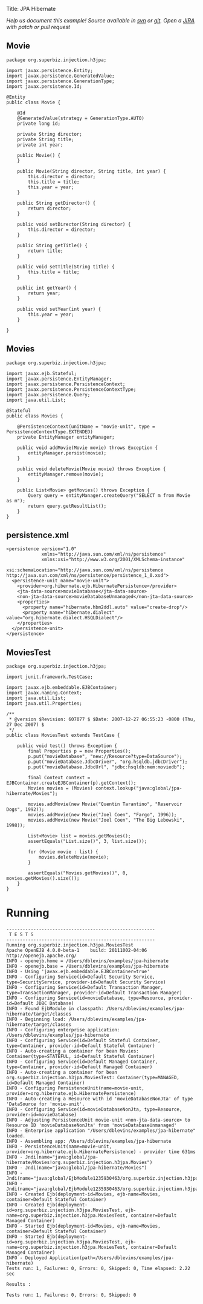 Title: JPA Hibernate

*Help us document this example! Source available in [svn](http://svn.apache.org/repos/asf/openejb/trunk/openejb/examples/jpa-hibernate) or [git](https://github.com/apache/openejb/tree/trunk/openejb/examples/jpa-hibernate). Open a [JIRA](https://issues.apache.org/jira/browse/TOMEE) with patch or pull request*

## Movie

    package org.superbiz.injection.h3jpa;
    
    import javax.persistence.Entity;
    import javax.persistence.GeneratedValue;
    import javax.persistence.GenerationType;
    import javax.persistence.Id;
    
    @Entity
    public class Movie {
    
        @Id
        @GeneratedValue(strategy = GenerationType.AUTO)
        private long id;
    
        private String director;
        private String title;
        private int year;
    
        public Movie() {
        }
    
        public Movie(String director, String title, int year) {
            this.director = director;
            this.title = title;
            this.year = year;
        }
    
        public String getDirector() {
            return director;
        }
    
        public void setDirector(String director) {
            this.director = director;
        }
    
        public String getTitle() {
            return title;
        }
    
        public void setTitle(String title) {
            this.title = title;
        }
    
        public int getYear() {
            return year;
        }
    
        public void setYear(int year) {
            this.year = year;
        }
    
    }

## Movies

    package org.superbiz.injection.h3jpa;
    
    import javax.ejb.Stateful;
    import javax.persistence.EntityManager;
    import javax.persistence.PersistenceContext;
    import javax.persistence.PersistenceContextType;
    import javax.persistence.Query;
    import java.util.List;
    
    @Stateful
    public class Movies {
    
        @PersistenceContext(unitName = "movie-unit", type = PersistenceContextType.EXTENDED)
        private EntityManager entityManager;
    
        public void addMovie(Movie movie) throws Exception {
            entityManager.persist(movie);
        }
    
        public void deleteMovie(Movie movie) throws Exception {
            entityManager.remove(movie);
        }
    
        public List<Movie> getMovies() throws Exception {
            Query query = entityManager.createQuery("SELECT m from Movie as m");
            return query.getResultList();
        }
    }

## persistence.xml

    <persistence version="1.0"
                 xmlns="http://java.sun.com/xml/ns/persistence"
                 xmlns:xsi="http://www.w3.org/2001/XMLSchema-instance"
                 xsi:schemaLocation="http://java.sun.com/xml/ns/persistence http://java.sun.com/xml/ns/persistence/persistence_1_0.xsd">
      <persistence-unit name="movie-unit">
        <provider>org.hibernate.ejb.HibernatePersistence</provider>
        <jta-data-source>movieDatabase</jta-data-source>
        <non-jta-data-source>movieDatabaseUnmanaged</non-jta-data-source>
        <properties>
          <property name="hibernate.hbm2ddl.auto" value="create-drop"/>
          <property name="hibernate.dialect" value="org.hibernate.dialect.HSQLDialect"/>
        </properties>
      </persistence-unit>
    </persistence>
    

## MoviesTest

    package org.superbiz.injection.h3jpa;
    
    import junit.framework.TestCase;
    
    import javax.ejb.embeddable.EJBContainer;
    import javax.naming.Context;
    import java.util.List;
    import java.util.Properties;
    
    /**
     * @version $Revision: 607077 $ $Date: 2007-12-27 06:55:23 -0800 (Thu, 27 Dec 2007) $
     */
    public class MoviesTest extends TestCase {
    
        public void test() throws Exception {
            final Properties p = new Properties();
            p.put("movieDatabase", "new://Resource?type=DataSource");
            p.put("movieDatabase.JdbcDriver", "org.hsqldb.jdbcDriver");
            p.put("movieDatabase.JdbcUrl", "jdbc:hsqldb:mem:moviedb");
    
            final Context context = EJBContainer.createEJBContainer(p).getContext();
            Movies movies = (Movies) context.lookup("java:global/jpa-hibernate/Movies");
    
            movies.addMovie(new Movie("Quentin Tarantino", "Reservoir Dogs", 1992));
            movies.addMovie(new Movie("Joel Coen", "Fargo", 1996));
            movies.addMovie(new Movie("Joel Coen", "The Big Lebowski", 1998));
    
            List<Movie> list = movies.getMovies();
            assertEquals("List.size()", 3, list.size());
    
            for (Movie movie : list) {
                movies.deleteMovie(movie);
            }
    
            assertEquals("Movies.getMovies()", 0, movies.getMovies().size());
        }
    }

# Running

    
    -------------------------------------------------------
     T E S T S
    -------------------------------------------------------
    Running org.superbiz.injection.h3jpa.MoviesTest
    Apache OpenEJB 4.0.0-beta-1    build: 20111002-04:06
    http://openejb.apache.org/
    INFO - openejb.home = /Users/dblevins/examples/jpa-hibernate
    INFO - openejb.base = /Users/dblevins/examples/jpa-hibernate
    INFO - Using 'javax.ejb.embeddable.EJBContainer=true'
    INFO - Configuring Service(id=Default Security Service, type=SecurityService, provider-id=Default Security Service)
    INFO - Configuring Service(id=Default Transaction Manager, type=TransactionManager, provider-id=Default Transaction Manager)
    INFO - Configuring Service(id=movieDatabase, type=Resource, provider-id=Default JDBC Database)
    INFO - Found EjbModule in classpath: /Users/dblevins/examples/jpa-hibernate/target/classes
    INFO - Beginning load: /Users/dblevins/examples/jpa-hibernate/target/classes
    INFO - Configuring enterprise application: /Users/dblevins/examples/jpa-hibernate
    INFO - Configuring Service(id=Default Stateful Container, type=Container, provider-id=Default Stateful Container)
    INFO - Auto-creating a container for bean Movies: Container(type=STATEFUL, id=Default Stateful Container)
    INFO - Configuring Service(id=Default Managed Container, type=Container, provider-id=Default Managed Container)
    INFO - Auto-creating a container for bean org.superbiz.injection.h3jpa.MoviesTest: Container(type=MANAGED, id=Default Managed Container)
    INFO - Configuring PersistenceUnit(name=movie-unit, provider=org.hibernate.ejb.HibernatePersistence)
    INFO - Auto-creating a Resource with id 'movieDatabaseNonJta' of type 'DataSource for 'movie-unit'.
    INFO - Configuring Service(id=movieDatabaseNonJta, type=Resource, provider-id=movieDatabase)
    INFO - Adjusting PersistenceUnit movie-unit <non-jta-data-source> to Resource ID 'movieDatabaseNonJta' from 'movieDatabaseUnmanaged'
    INFO - Enterprise application "/Users/dblevins/examples/jpa-hibernate" loaded.
    INFO - Assembling app: /Users/dblevins/examples/jpa-hibernate
    INFO - PersistenceUnit(name=movie-unit, provider=org.hibernate.ejb.HibernatePersistence) - provider time 631ms
    INFO - Jndi(name="java:global/jpa-hibernate/Movies!org.superbiz.injection.h3jpa.Movies")
    INFO - Jndi(name="java:global/jpa-hibernate/Movies")
    INFO - Jndi(name="java:global/EjbModule1235930463/org.superbiz.injection.h3jpa.MoviesTest!org.superbiz.injection.h3jpa.MoviesTest")
    INFO - Jndi(name="java:global/EjbModule1235930463/org.superbiz.injection.h3jpa.MoviesTest")
    INFO - Created Ejb(deployment-id=Movies, ejb-name=Movies, container=Default Stateful Container)
    INFO - Created Ejb(deployment-id=org.superbiz.injection.h3jpa.MoviesTest, ejb-name=org.superbiz.injection.h3jpa.MoviesTest, container=Default Managed Container)
    INFO - Started Ejb(deployment-id=Movies, ejb-name=Movies, container=Default Stateful Container)
    INFO - Started Ejb(deployment-id=org.superbiz.injection.h3jpa.MoviesTest, ejb-name=org.superbiz.injection.h3jpa.MoviesTest, container=Default Managed Container)
    INFO - Deployed Application(path=/Users/dblevins/examples/jpa-hibernate)
    Tests run: 1, Failures: 0, Errors: 0, Skipped: 0, Time elapsed: 2.22 sec
    
    Results :
    
    Tests run: 1, Failures: 0, Errors: 0, Skipped: 0
    

